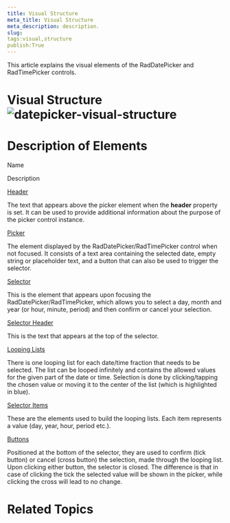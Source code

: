 ```yaml
---
title: Visual Structure
meta_title: Visual Structure
meta_description: description.
slug: 
tags:visual,structure
publish:True
---
```



This article explains the visual elements of the RadDatePicker and RadTimePicker controls.

# Visual Structure![datepicker-visual-structure](../Media/Controls\DatePicker\datepicker-visual-structure.png)

# Description of Elements

Name

Description

[Header](4d0c0a79-502c-4b6d-95e6-d49d11b90875)

The text that appears above the picker element when the __header__ property is set. It can be used to provide
								additional information about the purpose of the picker control instance.
							

[Picker](4d0c0a79-502c-4b6d-95e6-d49d11b90875)

The element displayed by the RadDatePicker/RadTimePicker control when not focused. It consists of a text area containing the selected date,
								empty string or placeholder text, and a button that can also be used to trigger the selector.
							

[Selector](4d0c0a79-502c-4b6d-95e6-d49d11b90875)

This is the element that appears upon focusing the RadDatePicker/RadTimePicker, which allows you to select a day, month and year (or hour,
								minute, period) and then confirm or cancel your selection.
							

[Selector Header](4d0c0a79-502c-4b6d-95e6-d49d11b90875)

This is the text that appears at the top of the selector.
							

[Looping Lists](4d0c0a79-502c-4b6d-95e6-d49d11b90875)

There is one looping list for each date/time fraction that needs to be selected. The list can be looped infinitely and contains the allowed
								values for the given part of the date or time. Selection is done by clicking/tapping the  chosen value or moving it to the center of the
								list (which is highlighted in blue).
							

[Selector Items](4d0c0a79-502c-4b6d-95e6-d49d11b90875)

These are the elements used to build the looping lists. Each item represents a value (day, year, hour, period etc.).
							

[Buttons](4d0c0a79-502c-4b6d-95e6-d49d11b90875)

Positioned at the bottom of the selector, they are used to confirm (tick button) or cancel (cross button) the selection, made through the
								looping list. Upon clicking either button, the selector is closed. The difference is that in case of clicking the tick the selected value will
								be shown in the picker, while clicking the cross will lead to no change.
							

# Related Topics
